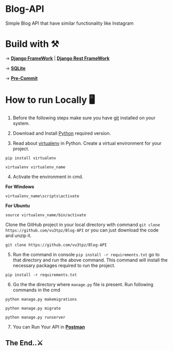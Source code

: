 # Blog-API

Simple Blog API that have similar functionality like Instagram

# Build with ⚒️

-> [**Django FrameWork**](https://www.djangoproject.com/) | [**Django Rest FrameWork**](https://www.django-rest-framework.org/)

-> [**SQLite**](https://www.sqlite.org/) 

-> [**Pre-Commit**](https://pre-commit.com/)

# How to run Locally 🖥️

1. Before the following steps make sure you have [git](https://git-scm.com/downloads) installed on your system.


2. Download and Install [Python](https://www.python.org/) required version.


3. Read about [virtualenv](https://docs.python.org/3/tutorial/venv.html) in Python. Create a virtual environment for your project.


```
pip install virtualenv
```
```
virtualenv virtualenv_name
```


4. Activate the environment in cmd.

**For Windows**
```
virtualenv_name\scripts\activate
```


**For Ubuntu**
```
source virtualenv_name/bin/activate
```


Clone the GitHub project in your local directory with command `git clone https://github.com/vu3tpz/Blog-API` or you can just download the code and unzip it. 


```
git clone https://github.com/vu3tpz/Blog-API
```


5. Run the command in console `pip install -r requirements.txt`  go to that directory and run the above command. This command will install the necessary packages required to run the project.


```
pip install -r requirements.txt
```


6. Go the the directory where `manage.py` file is present. Run following commands in the cmd


```
python manage.py makemigrations
```
```
python manage.py migrate
```
```
python manage.py runserver
```


7. You can Run Your API in [**Postman**](https://www.postman.com/)



## The End..⚔️
